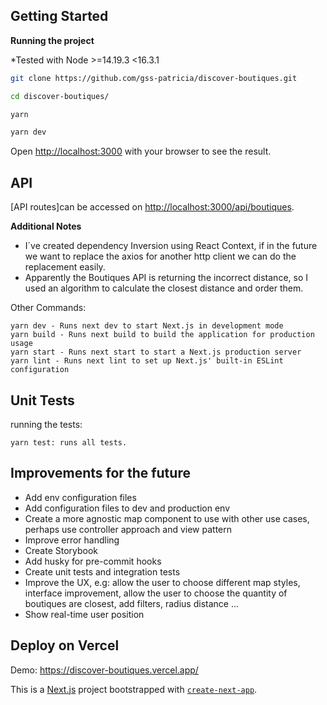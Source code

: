 
## Getting Started

**Running the project**

*Tested with Node >=14.19.3 <16.3.1

```bash
git clone https://github.com/gss-patricia/discover-boutiques.git

cd discover-boutiques/

yarn

yarn dev
```

Open [http://localhost:3000](http://localhost:3000) with your browser to see the result.

## API

[API routes]can be accessed on [http://localhost:3000/api/boutiques](http://localhost:3000/api/boutiques).

**Additional Notes**
- I´ve created dependency Inversion using React Context, if in the future we want to replace the axios for another http client we can do the replacement easily.
- Apparently the Boutiques API is returning the incorrect distance, so I used an algorithm to calculate the closest distance and order them.

Other Commands:
```
yarn dev - Runs next dev to start Next.js in development mode
yarn build - Runs next build to build the application for production usage
yarn start - Runs next start to start a Next.js production server
yarn lint - Runs next lint to set up Next.js' built-in ESLint configuration
```

## Unit Tests
running the tests:

```
yarn test: runs all tests.
```

## Improvements for the future
- Add env configuration files
- Add configuration files to dev and production env
- Create a more agnostic map component to use with other use cases, perhaps use controller approach and view pattern
- Improve error handling
- Create Storybook
- Add husky for pre-commit hooks
- Create unit tests and integration tests
- Improve the UX, e.g: allow the user to choose different map styles, interface improvement, allow the user to choose the quantity of boutiques are closest, add filters, radius distance ...
- Show real-time user position

## Deploy on Vercel
Demo: https://discover-boutiques.vercel.app/

This is a [Next.js](https://nextjs.org/) project bootstrapped with [`create-next-app`](https://github.com/vercel/next.js/tree/canary/packages/create-next-app).
